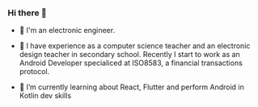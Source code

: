 ### Hi there 👋

- 🤳 I'm an electronic engineer.

- 🕺 I have experience as a computer science teacher and an electronic design teacher in secondary school.
Recently I start to work as an Android Developer specialiced at ISO8583, a financial transactions protocol.

- 🌱 I’m currently learning about React, Flutter and perform Android in Kotlin dev skills
